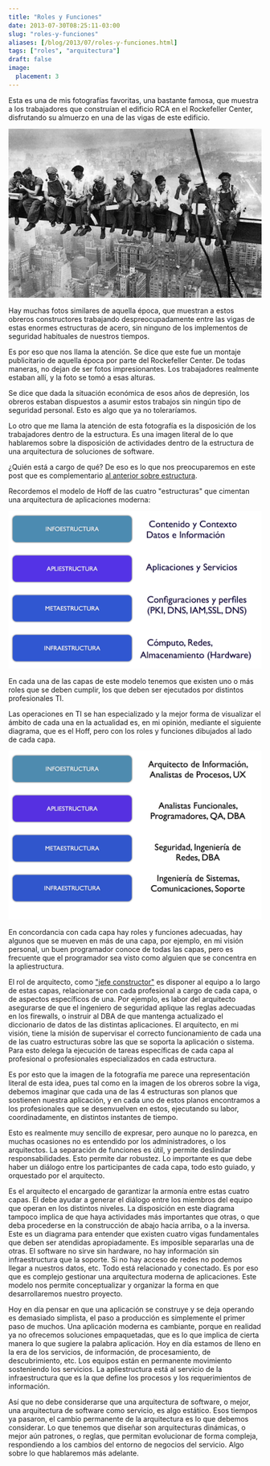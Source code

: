 ```yaml
---
title: "Roles y Funciones"
date: 2013-07-30T08:25:11-03:00
slug: "roles-y-funciones"
aliases: [/blog/2013/07/roles-y-funciones.html]
tags: ["roles", "arquitectura"]
draft: false
image:
  placement: 3
---
```


Esta es una de mis fotografías favoritas, una bastante famosa, que
muestra a los trabajadores que construían el edificio RCA en el
Rockefeller Center, disfrutando su almuerzo en una de las vigas de este
edificio.

![](lunch.png)

Hay muchas fotos similares de aquella época, que muestran a estos
obreros constructores trabajando despreocupadamente entre las vigas de
estas enormes estructuras de acero, sin ninguno de los implementos de
seguridad habituales de nuestros tiempos.

Es por eso que nos llama la atención. Se dice que este fue un montaje
publicitario de aquella época por parte del Rockefeller Center. De todas
maneras, no dejan de ser fotos impresionantes. Los trabajadores
realmente estaban allí, y la foto se tomó a esas alturas.

Se dice que dada la situación económica de esos años de depresión, los
obreros estaban dispuestos a asumir estos trabajos sin ningún tipo de
seguridad personal. Esto es algo que ya no toleraríamos.

Lo otro que me llama la atención de esta fotografía es la disposición de
los trabajadores dentro de la estructura. Es una imagen literal de lo
que hablaremos sobre la disposición de actividades dentro de la
estructura de una arquitectura de soluciones de software.

¿Quién está a cargo de qué? De eso es lo que nos preocuparemos en este
post que es complementario 
[al anterior sobre estructura](/2013/06/estructura.html).

Recordemos el modelo de Hoff de las cuatro \"estructuras\" que cimentan
una arquitectura de aplicaciones moderna:

![](modelo_de_hoff.png)

En cada una de las capas de este modelo tenemos que existen uno o más
roles que se deben cumplir, los que deben ser ejecutados por distintos
profesionales TI.

Las operaciones en TI se han especializado y la mejor forma de
visualizar el ámbito de cada una en la actualidad es, en mi opinión,
mediante el siguiente diagrama, que es el Hoff, pero con los roles y
funciones dibujados al lado de cada capa.

![](hoff-roles.png)

En concordancia con cada capa hay roles y funciones adecuadas, hay
algunos que se mueven en más de una capa, por ejemplo, en mi visión
personal, un buen programador conoce de todas las capas, pero es
frecuente que el programador sea visto como alguien que se concentra en
la apliestructura.

El rol de arquitecto, como ["jefe constructor\"](/blog/2013/06/utilidad-belleza-firmeza.html)
es disponer al equipo a lo largo de estas capas, relacionarse con cada
profesional a cargo de cada capa, o de aspectos específicos de una. Por
ejemplo, es labor del arquitecto asegurarse de que el ingeniero de
seguridad aplique las reglas adecuadas en los firewalls, o instruir al
DBA de que mantenga actualizado el diccionario de datos de las distintas
aplicaciones. El arquitecto, en mi visión, tiene la misión de supervisar
el correcto funcionamiento de cada una de las cuatro estructuras sobre
las que se soporta la aplicación o sistema. Para esto delega la
ejecución de tareas específicas de cada capa al profesional o
profesionales especializados en cada estructura.

Es por esto que la imagen de la fotografía me parece una representación
literal de esta idea, pues tal como en la imagen de los obreros sobre la
viga, debemos imaginar que cada una de las 4 estructuras son planos que
sostienen nuestra aplicación, y en cada uno de estos planos encontramos
a los profesionales que se desenvuelven en estos, ejecutando su labor,
coordinadamente, en distintos instantes de tiempo.

Esto es realmente muy sencillo de expresar, pero aunque no lo parezca,
en muchas ocasiones no es entendido por los administradores, o los
arquitectos. La separación de funciones es útil, y permite deslindar
responsabilidades. Esto permite dar robustez. Lo importante es que debe
haber un diálogo entre los participantes de cada capa, todo esto guiado,
y orquestado por el arquitecto.

Es el arquitecto el encargado de garantizar la armonía entre estas
cuatro capas. El debe ayudar a generar el diálogo entre los miembros del
equipo que operan en los distintos niveles. La disposición en este
diagrama tampoco implica de que haya actividades más importantes que
otras, o que deba procederse en la construcción de abajo hacia arriba, o
a la inversa. Este es un diagrama para entender que existen cuatro vigas
fundamentales que deben ser atendidas apropiadamente. Es imposible
separarlas una de otras. El software no sirve sin hardware, no hay
información sin infraestructura que la soporte. Si no hay acceso de
redes no podemos llegar a nuestros datos, etc. Todo está relacionado y
conectado. Es por eso que es complejo gestionar una arquitectura moderna
de aplicaciones. Este modelo nos permite conceptualizar y organizar la
forma en que desarrollaremos nuestro proyecto.

Hoy en día pensar en que una aplicación se construye y se deja operando
es demasiado simplista, el paso a producción es simplemente el primer
paso de muchos. Una aplicación moderna es cambiante, porque en realidad
ya no ofrecemos soluciones empaquetadas, que es lo que implica de cierta
manera lo que sugiere la palabra aplicación. Hoy en día estamos de lleno
en la era de los servicios, de información, de procesamiento, de
descubrimiento, etc. Los equipos están en permanente movimiento
sosteniendo los servicios. La apliestructura está al servicio de la
infraestructura que es la que define los procesos y los requerimientos
de información.

Así que no debe considerarse que una arquitectura de software, o mejor,
una arquitectura de software como servicio, es algo estático. Esos
tiempos ya pasaron, el cambio permanente de la arquitectura es lo que
debemos considerar. Lo que tenemos que diseñar son arquitecturas
dinámicas, o mejor aún patrones, o reglas, que permitan evolucionar de
forma compleja, respondiendo a los cambios del entorno de negocios del
servicio. Algo sobre lo que hablaremos más adelante.
